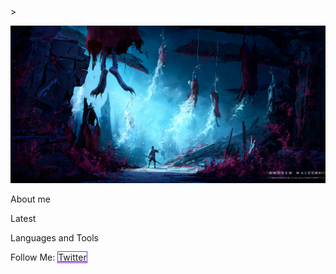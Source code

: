 <style>
	a{
		columns: red;
		text-emphasis: none;
		border: 1px solid, blueviolet;
	}
</style>>

![Header](https://github.com/rickert156/rickert156/blob/main/assets/header.jpg)

About me

Latest 

Languages and Tools

Follow Me: 
<a href='https://x.com/Rickert156'>Twitter</a>